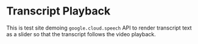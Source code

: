 # Transcript Playback

This is test site demoing `google.cloud.speech` API to render transcript text as a slider so that the transcript follows the video playback.
